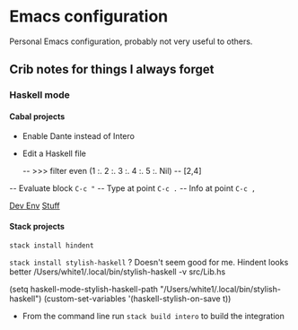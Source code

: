 # Emacs configuration

Personal Emacs configuration, probably not very useful to others.

## Crib notes for things I always forget

### Haskell mode

#### Cabal projects

- Enable Dante instead of Intero
- Edit a Haskell file

    -- >>> filter even (1 :. 2 :. 3 :. 4 :. 5 :. Nil)
    -- [2,4]

-- Evaluate block `C-c "`
-- Type at point `C-c .`
-- Info at point `C-c ,`

[Dev Env](http://haroldcarr.com/posts/2017-10-24-emacs-haskell-dev-env.html)
[Stuff](https://www.fosskers.ca/blog/nix-en.html)


#### Stack projects


`stack install hindent`


`stack install stylish-haskell` ? 
Doesn't seem good for me. Hindent looks better
/Users/white1/.local/bin/stylish-haskell -v src/Lib.hs

(setq haskell-mode-stylish-haskell-path "/Users/white1/.local/bin/stylish-haskell")
(custom-set-variables
 '(haskell-stylish-on-save t))
 
 


- From the command line run `stack build intero` to build the integration
